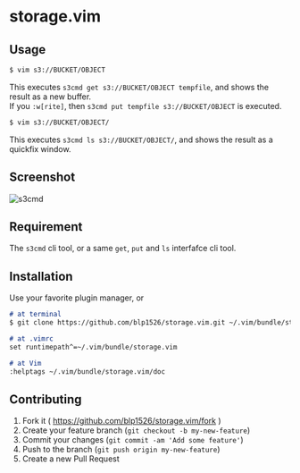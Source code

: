 # storage.vim

## Usage

```markdown
$ vim s3://BUCKET/OBJECT
```

This executes `s3cmd get s3://BUCKET/OBJECT tempfile`, and shows the result as a new buffer.<br>
If you `:w[rite]`, then `s3cmd put tempfile s3://BUCKET/OBJECT` is executed.

```markdown
$ vim s3://BUCKET/OBJECT/
```

This executes `s3cmd ls s3://BUCKET/OBJECT/`, and shows the result as a quickfix window.

## Screenshot

![s3cmd](https://cloud.githubusercontent.com/assets/1040576/20217208/1544c4b2-a862-11e6-90c6-91d4c3629c0e.png)

## Requirement

The `s3cmd` cli tool, or a same `get`, `put` and `ls` interfafce cli tool.

## Installation

Use your favorite plugin manager, or

```markdown
# at terminal
$ git clone https://github.com/blp1526/storage.vim.git ~/.vim/bundle/storage.vim
```

```markdown
# at .vimrc
set runtimepath^=~/.vim/bundle/storage.vim
```

```markdown
# at Vim
:helptags ~/.vim/bundle/storage.vim/doc
```

## Contributing

1. Fork it ( https://github.com/blp1526/storage.vim/fork )
1. Create your feature branch (`git checkout -b my-new-feature`)
1. Commit your changes (`git commit -am 'Add some feature'`)
1. Push to the branch (`git push origin my-new-feature`)
1. Create a new Pull Request
